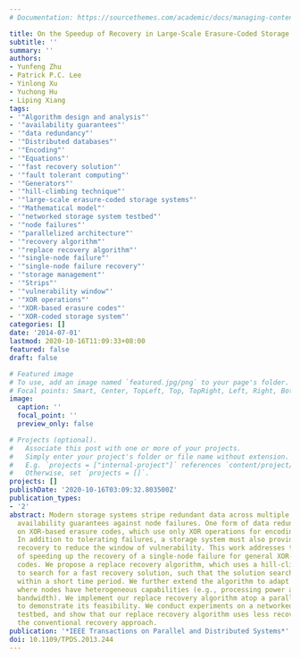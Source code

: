 ```yaml
---
# Documentation: https://sourcethemes.com/academic/docs/managing-content/

title: On the Speedup of Recovery in Large-Scale Erasure-Coded Storage Systems
subtitle: ''
summary: ''
authors:
- Yunfeng Zhu
- Patrick P.C. Lee
- Yinlong Xu
- Yuchong Hu
- Liping Xiang
tags:
- '"Algorithm design and analysis"'
- '"availability guarantees"'
- '"data redundancy"'
- '"Distributed databases"'
- '"Encoding"'
- '"Equations"'
- '"fast recovery solution"'
- '"fault tolerant computing"'
- '"Generators"'
- '"hill-climbing technique"'
- '"large-scale erasure-coded storage systems"'
- '"Mathematical model"'
- '"networked storage system testbed"'
- '"node failures"'
- '"parallelized architecture"'
- '"recovery algorithm"'
- '"replace recovery algorithm"'
- '"single-node failure"'
- '"single-node failure recovery"'
- '"storage management"'
- '"Strips"'
- '"vulnerability window"'
- '"XOR operations"'
- '"XOR-based erasure codes"'
- '"XOR-coded storage system"'
categories: []
date: '2014-07-01'
lastmod: 2020-10-16T11:09:33+08:00
featured: false
draft: false

# Featured image
# To use, add an image named `featured.jpg/png` to your page's folder.
# Focal points: Smart, Center, TopLeft, Top, TopRight, Left, Right, BottomLeft, Bottom, BottomRight.
image:
  caption: ''
  focal_point: ''
  preview_only: false

# Projects (optional).
#   Associate this post with one or more of your projects.
#   Simply enter your project's folder or file name without extension.
#   E.g. `projects = ["internal-project"]` references `content/project/deep-learning/index.md`.
#   Otherwise, set `projects = []`.
projects: []
publishDate: '2020-10-16T03:09:32.803500Z'
publication_types:
- '2'
abstract: Modern storage systems stripe redundant data across multiple nodes to provide
  availability guarantees against node failures. One form of data redundancy is based
  on XOR-based erasure codes, which use only XOR operations for encoding and decoding.
  In addition to tolerating failures, a storage system must also provide fast failure
  recovery to reduce the window of vulnerability. This work addresses the problem
  of speeding up the recovery of a single-node failure for general XOR-based erasure
  codes. We propose a replace recovery algorithm, which uses a hill-climbing technique
  to search for a fast recovery solution, such that the solution search can be completed
  within a short time period. We further extend the algorithm to adapt to the scenario
  where nodes have heterogeneous capabilities (e.g., processing power and transmission
  bandwidth). We implement our replace recovery algorithm atop a parallelized architecture
  to demonstrate its feasibility. We conduct experiments on a networked storage system
  testbed, and show that our replace recovery algorithm uses less recovery time than
  the conventional recovery approach.
publication: '*IEEE Transactions on Parallel and Distributed Systems*'
doi: 10.1109/TPDS.2013.244
---
```

